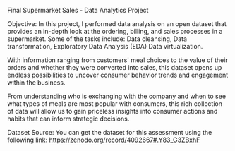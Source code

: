 Final Supermarket Sales - Data Analytics Project

Objective: In this project, I performed data analysis on an open dataset that provides an in-depth look at the ordering, billing, and sales processes in a supermarket. 
Some of the tasks include:
Data cleansing, 
Data transformation, 
Exploratory Data Analysis (EDA)
Data virtualization.

With information ranging from customers' meal choices to the value of their orders and whether they were converted into sales, this dataset opens up endless possibilities to uncover consumer behavior trends and engagement within the business.

From understanding who is exchanging with the company and when to see what types of meals are most popular with consumers, this rich collection of data will allow us to gain priceless insights into consumer actions and habits that can inform strategic decisions.

Dataset Source:
You can get the dataset for this assessment using the following link: https://zenodo.org/record/4092667#.Y83_G3ZBxhF
